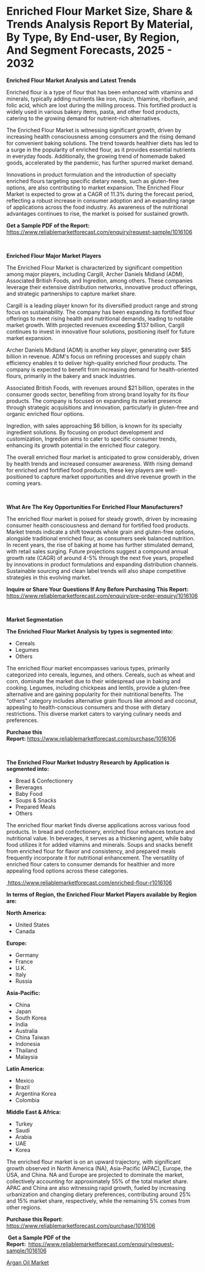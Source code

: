 <p><h1>Enriched Flour Market Size, Share & Trends Analysis Report By Material, By Type, By End-user, By Region, And Segment Forecasts, 2025 - 2032</h1></p><p><strong>Enriched Flour Market Analysis and Latest Trends</strong></p>
<p><p>Enriched flour is a type of flour that has been enhanced with vitamins and minerals, typically adding nutrients like iron, niacin, thiamine, riboflavin, and folic acid, which are lost during the milling process. This fortified product is widely used in various bakery items, pasta, and other food products, catering to the growing demand for nutrient-rich alternatives.</p><p>The Enriched Flour Market is witnessing significant growth, driven by increasing health consciousness among consumers and the rising demand for convenient baking solutions. The trend towards healthier diets has led to a surge in the popularity of enriched flour, as it provides essential nutrients in everyday foods. Additionally, the growing trend of homemade baked goods, accelerated by the pandemic, has further spurred market demand.</p><p>Innovations in product formulation and the introduction of specialty enriched flours targeting specific dietary needs, such as gluten-free options, are also contributing to market expansion. The Enriched Flour Market is expected to grow at a CAGR of 11.3% during the forecast period, reflecting a robust increase in consumer adoption and an expanding range of applications across the food industry. As awareness of the nutritional advantages continues to rise, the market is poised for sustained growth.</p></p>
<p><strong>Get a Sample PDF of the Report:&nbsp;</strong> <a href="https://www.reliablemarketforecast.com/enquiry/request-sample/1016106?utm_campaign=3528&utm_medium=2&utm_source=Github&utm_content=ia&utm_term=07042025&utm_id=enriched-flour">https://www.reliablemarketforecast.com/enquiry/request-sample/1016106</a></p>
<p>&nbsp;</p>
<p><strong>Enriched Flour Major Market Players</strong></p>
<p><p>The Enriched Flour Market is characterized by significant competition among major players, including Cargill, Archer Daniels Midland (ADM), Associated British Foods, and Ingredion, among others. These companies leverage their extensive distribution networks, innovative product offerings, and strategic partnerships to capture market share.</p><p>Cargill is a leading player known for its diversified product range and strong focus on sustainability. The company has been expanding its fortified flour offerings to meet rising health and nutritional demands, leading to notable market growth. With projected revenues exceeding $137 billion, Cargill continues to invest in innovative flour solutions, positioning itself for future market expansion.</p><p>Archer Daniels Midland (ADM) is another key player, generating over $85 billion in revenue. ADM's focus on refining processes and supply chain efficiency enables it to deliver high-quality enriched flour products. The company is expected to benefit from increasing demand for health-oriented flours, primarily in the bakery and snack industries.</p><p>Associated British Foods, with revenues around $21 billion, operates in the consumer goods sector, benefiting from strong brand loyalty for its flour products. The company is focused on expanding its market presence through strategic acquisitions and innovation, particularly in gluten-free and organic enriched flour options.</p><p>Ingredion, with sales approaching $6 billion, is known for its specialty ingredient solutions. By focusing on product development and customization, Ingredion aims to cater to specific consumer trends, enhancing its growth potential in the enriched flour category.</p><p>The overall enriched flour market is anticipated to grow considerably, driven by health trends and increased consumer awareness. With rising demand for enriched and fortified food products, these key players are well-positioned to capture market opportunities and drive revenue growth in the coming years.</p></p>
<p>&nbsp;</p>
<p><strong>What Are The Key Opportunities For Enriched Flour Manufacturers?</strong></p>
<p><p>The enriched flour market is poised for steady growth, driven by increasing consumer health consciousness and demand for fortified food products. Market trends indicate a shift towards whole grain and gluten-free options, alongside traditional enriched flour, as consumers seek balanced nutrition. In recent years, the rise of baking at home has further stimulated demand, with retail sales surging. Future projections suggest a compound annual growth rate (CAGR) of around 4-5% through the next five years, propelled by innovations in product formulations and expanding distribution channels. Sustainable sourcing and clean label trends will also shape competitive strategies in this evolving market.</p></p>
<p><strong>Inquire or Share Your Questions If Any Before Purchasing This Report:</strong> <a href="https://www.reliablemarketforecast.com/enquiry/pre-order-enquiry/1016106?utm_campaign=3528&utm_medium=2&utm_source=Github&utm_content=ia&utm_term=07042025&utm_id=enriched-flour">https://www.reliablemarketforecast.com/enquiry/pre-order-enquiry/1016106</a></p>
<p>&nbsp;</p>
<p><strong>Market Segmentation</strong></p>
<p><strong>The Enriched Flour Market Analysis by types is segmented into:</strong></p>
<p><ul><li>Cereals</li><li>Legumes</li><li>Others</li></ul></p>
<p><p>The enriched flour market encompasses various types, primarily categorized into cereals, legumes, and others. Cereals, such as wheat and corn, dominate the market due to their widespread use in baking and cooking. Legumes, including chickpeas and lentils, provide a gluten-free alternative and are gaining popularity for their nutritional benefits. The "others" category includes alternative grain flours like almond and coconut, appealing to health-conscious consumers and those with dietary restrictions. This diverse market caters to varying culinary needs and preferences.</p></p>
<p><strong>Purchase this Report:&nbsp;</strong><a href="https://www.reliablemarketforecast.com/purchase/1016106?utm_campaign=3528&utm_medium=2&utm_source=Github&utm_content=ia&utm_term=07042025&utm_id=enriched-flour">https://www.reliablemarketforecast.com/purchase/1016106</a></p>
<p>&nbsp;</p>
<p><strong>The Enriched Flour Market Industry Research by Application is segmented into:</strong></p>
<p><ul><li>Bread & Confectionery</li><li>Beverages</li><li>Baby Food</li><li>Soups & Snacks</li><li>Prepared Meals</li><li>Others</li></ul></p>
<p><p>The enriched flour market finds diverse applications across various food products. In bread and confectionery, enriched flour enhances texture and nutritional value. In beverages, it serves as a thickening agent, while baby food utilizes it for added vitamins and minerals. Soups and snacks benefit from enriched flour for flavor and consistency, and prepared meals frequently incorporate it for nutritional enhancement. The versatility of enriched flour caters to consumer demands for healthier and more appealing food options across these categories.</p></p>
<p><a href="https://www.reliablemarketforecast.com/enriched-flour-r1016106?utm_campaign=3528&utm_medium=2&utm_source=Github&utm_content=ia&utm_term=07042025&utm_id=enriched-flour">&nbsp;https://www.reliablemarketforecast.com/enriched-flour-r1016106</a></p>
<p><strong>In terms of Region, the Enriched Flour Market Players available by Region are:</strong></p>
<p>
    <p> <strong> North America: </strong>
        <ul>
            <li>United States</li>
            <li>Canada</li>
        </ul>
        </p> 
    <p> <strong> Europe: </strong>
        <ul>
            <li>Germany</li>
            <li>France</li>
            <li>U.K.</li>
            <li>Italy</li>
            <li>Russia</li>
        </ul>
        </p> 
    <p> <strong> Asia-Pacific: </strong>
        <ul>
            <li>China</li>
            <li>Japan</li>
            <li>South Korea</li>
            <li>India</li>
            <li>Australia</li>
            <li>China Taiwan</li>
            <li>Indonesia</li>
            <li>Thailand</li>
            <li>Malaysia</li>
        </ul>
        </p> 
    <p> <strong> Latin America: </strong>
        <ul>
            <li>Mexico</li>
            <li>Brazil</li>
            <li>Argentina Korea</li>
            <li>Colombia</li>
        </ul>
        </p> 
    <p> <strong> Middle East & Africa: </strong>
        <ul>
            <li>Turkey</li>
            <li>Saudi</li>
            <li>Arabia</li>
            <li>UAE</li>
            <li>Korea</li>
        </ul>
    </p>
    </p>
<p><p>The enriched flour market is on an upward trajectory, with significant growth observed in North America (NA), Asia-Pacific (APAC), Europe, the USA, and China. NA and Europe are projected to dominate the market, collectively accounting for approximately 55% of the total market share. APAC and China are also witnessing rapid growth, fueled by increasing urbanization and changing dietary preferences, contributing around 25% and 15% market share, respectively, while the remaining 5% comes from other regions.</p></p>
<p><strong>Purchase this Report: </strong><a href="https://www.reliablemarketforecast.com/purchase/1016106?utm_campaign=3528&utm_medium=2&utm_source=Github&utm_content=ia&utm_term=07042025&utm_id=enriched-flour">https://www.reliablemarketforecast.com/purchase/1016106</a></p>
<p>&nbsp;<strong>Get a Sample PDF of the Report:&nbsp;&nbsp;</strong><a href="https://www.reliablemarketforecast.com/enquiry/request-sample/1016106?utm_campaign=3528&utm_medium=2&utm_source=Github&utm_content=ia&utm_term=07042025&utm_id=enriched-flour">https://www.reliablemarketforecast.com/enquiry/request-sample/1016106</a></p>
<p><strong></strong></p>
<p><p><a href="https://github.com/seibttullyjh/Market-Research-Report-List-1/blob/main/argan-oil-market.md?utm_campaign=3528&utm_medium=2&utm_source=Github&utm_content=ia&utm_term=07042025&utm_id=enriched-flour">Argan Oil Market</a></p></p>